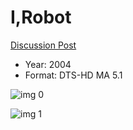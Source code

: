 # I,Robot

[Discussion Post](https://www.avsforum.com/threads/bass-eq-for-filtered-movies.2995212/post-57625140)

* Year: 2004
* Format: DTS-HD MA 5.1

![img 0](https://i.imgur.com/vqD2KLx.jpg)

![img 1](https://i.imgur.com/yTVtd7e.jpg)

